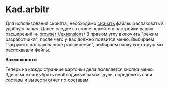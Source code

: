 # Kad.arbitr

Для использования скрипта, необходимо [скачать](https://github.com/spokik/Kad.arbitr/archive/master.zip) файлы. распаковать в удобную папку.
Далее следует в crome перейти в настройки ваших расширений => [browser://extensions/](browser://extensions/)
В правом углу включить "режим разработчика", после чего у вас должно появится меню.
Выбираем "загрузить распакованное расширение", выбираем папку в которую мы распокавали файлы.

**Возможности**

Теперь на каждо странице карточки дела появляется кнопка меню.
Здесь можно выбрать необходимые вам модули, определить свои составы и вывести отчет по составам